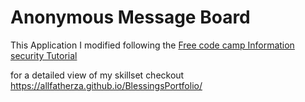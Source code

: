 # Anonymous Message Board
This Application I modified following the [Free code camp Information security Tutorial](https://www.freecodecamp.org/learn/information-security/information-security-projects/anonymous-message-board)

 for a detailed view of my skillset checkout https://allfatherza.github.io/BlessingsPortfolio/

